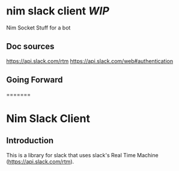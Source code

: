 # nim slack client *WIP*
Nim Socket Stuff for a bot

## Doc sources
https://api.slack.com/rtm
https://api.slack.com/web#authentication

## Going Forward


=======
# Nim Slack Client

## Introduction
This is a library for slack that uses slack's Real Time Machine (https://api.slack.com/rtm).
